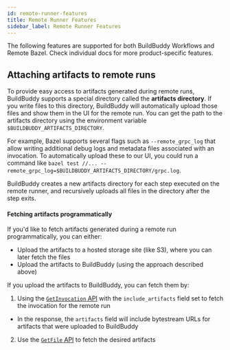 ```yaml
---
id: remote-runner-features
title: Remote Runner Features
sidebar_label: Remote Runner Features
---
```


The following features are supported for both BuildBuddy Workflows and Remote Bazel.
Check individual docs for more product-specific features.

## Attaching artifacts to remote runs

To provide easy access to artifacts generated during remote runs, BuildBuddy supports a special
directory called the **artifacts directory**. If you write files
to this directory, BuildBuddy will automatically upload those files and
show them in the UI for the remote run. You can get the path to the
artifacts directory using the environment variable
`$BUILDBUDDY_ARTIFACTS_DIRECTORY`.

For example, Bazel supports several flags such as `--remote_grpc_log` that allow
writing additional debug logs and metadata files associated with an
invocation. To automatically upload these to our UI, you could run a command like
`bazel test //... --remote_grpc_log=$BUILDBUDDY_ARTIFACTS_DIRECTORY/grpc.log`.

BuildBuddy creates a new artifacts directory for each step executed on the remote
runner, and recursively uploads all files in the directory after the step exits.

#### Fetching artifacts programmatically

If you'd like to fetch artifacts generated during a remote run programmatically,
you can either:

- Upload the artifacts to a hosted storage site (like S3), where you can later fetch
  the files
- Upload the artifacts to BuildBuddy (using the approach described above)

If you upload the artifacts to BuildBuddy, you can fetch them by:

1. Using the [`GetInvocation` API](https://www.buildbuddy.io/docs/enterprise-api#getinvocation)
   with the `include_artifacts` field set to fetch the invocation for the remote run

- In the response, the `artifacts` field will include bytestream URLs for artifacts
  that were uploaded to BuildBuddy

2. Use the [`GetFile` API](https://www.buildbuddy.io/docs/enterprise-api#getfile) to fetch the desired artifacts
